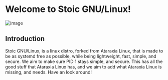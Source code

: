 # Welcome to Stoic GNU/Linux!

![image](https://user-images.githubusercontent.com/25110919/109831576-93249780-7c0d-11eb-991d-3df7ff82abbd.png)


## Introduction
Stoic GNU/Linux, is a linux distro, forked from Ataraxia Linux, that is made to be as systemd free as possible, while being lightweight, fast, simple, and secure. We aim to make sure PID 1 stays simple, and secure. This has all the good stuff that Ataraxia Linux has, and we aim to add what Ataraxia Linux is missing, and needs. Have an look around!

